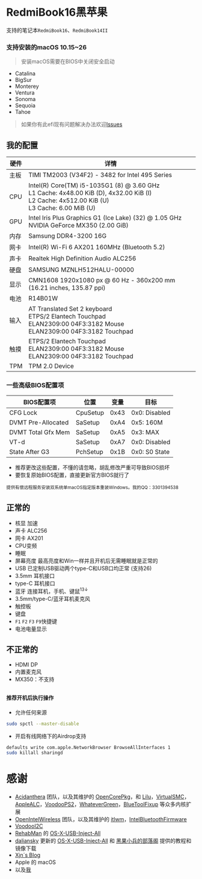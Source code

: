 # RedmiBook16黑苹果
支持的笔记本`RedmiBook16`、`RedmiBook14II`

### 支持安装的macOS 10.15~26
> 安装macOS需要在BIOS中关闭安全启动
- Catalina
- BigSur
- Monterey
- Ventura
- Sonoma
- Sequoia
- Tahoe

> 如果你有此efi现有问题解决办法欢迎[lssues](https://github.com/XingKong746/RedmiBook16-Hackintosh/issues)

## 我的配置
| 硬件 | 详情                                                                                                                                                |
| ---- | --------------------------------------------------------------------------------------------------------------------------------------------------- |
| 主板 | TIMI TM2003 (V34F2) - 3482 for Intel 495 Series                                                                                                     |
| CPU  | Intel(R) Core(TM) i5-1035G1 (8) @ 3.60 GHz<br/>L1 Cache: 4x48.00 KiB (D), 4x32.00 KiB (I)<br/>L2 Cache: 4x512.00 KiB (U)<br/>L3 Cache: 6.00 MiB (U) |
| GPU  | Intel Iris Plus Graphics G1 (Ice Lake) (32) @ 1.05 GHz<br/>NVIDIA GeForce MX350 (2.00 GiB)                                                          |
| 内存 | Samsung DDR4-3200 16G                                                                                                                               |
| 网卡 | Intel(R) Wi-Fi 6 AX201 160MHz (Bluetooth 5.2)                                                                                                       |
| 声卡 | Realtek High Definition Audio ALC256                                                                                                                |
| 硬盘 | SAMSUNG MZNLH512HALU-00000                                                                                                                          |
| 显示 | CMN1608 1920x1080 px @ 60 Hz - 360x200 mm (16.21 inches, 135.87 ppi)                                                                                |
| 电池 | R14B01W                                                                                                                                             |
| 输入 | AT Translated Set 2 keyboard<br/>ETPS/2 Elantech Touchpad<br/>ELAN2309:00 04F3:3182 Mouse<br/>ELAN2309:00 04F3:3182 Touchpad                                                                                                                        |
| 触摸 | ETPS/2 Elantech Touchpad<br/>ELAN2309:00 04F3:3182 Mouse<br/>ELAN2309:00 04F3:3182 Touchpad                                                         |
| TPM  | TPM 2.0 Device                                                                                                                                      |

### 一些高级BIOS配置项
| BIOS配置项                | 位置         | 变量 | 目标                |
| ----------------------- | ----------- | ----- | --------------- |
| CFG Lock                    | CpuSetup | 0x43 | 0x0: Disabled |
| DVMT Pre-Allocated  | SaSetup    | 0xA4 | 0x5: 160M      |
| DVMT Total Gfx Mem | SaSetup    | 0xA5 | 0x3: MAX       |
| VT-d                           | SaSetup    | 0xA7 | 0x0: Disabled |
| State After G3             | PchSetup | 0x1B  | 0x0: S0 State  |
- 推荐更改这些配置，不懂的请忽略，胡乱修改严重可导致BIOS损坏
- 要恢复原始BIOS配置，直接更新官方BIOS就行了

<sub>提供有偿远程服务安装双系统单macOS指定版本重装Windows。我的QQ：3301394538</sub>

## 正常的
- 核显 加速
- 声卡 ALC256
- 网卡 AX201
- CPU变频
- 睡眠
- 屏幕亮度 最高亮度和Win一样并且开机后无需睡眠就是正常的
- USB 已定制USB驱动两个type-C和USB口均正常 (支持26)
- 3.5mm 耳机接口
- type-C 耳机接口
- 蓝牙 连接耳机，手机、键鼠<sup>13↓</sup>
- 3.5mm/type-C/蓝牙耳机麦克风
- 触控板
- 键盘
- `F1` `F2` `F3` `F9`快捷键
- 电池电量显示

## 不正常的
- HDMI DP
- 内置麦克风
- MX350：不支持

##

#### 推荐开机后执行操作
- 允许任何来源
```bash
sudo spctl --master-disable
```
- 开启有线网络下的Airdrop支持
```bash
defaults write com.apple.NetworkBrowser BrowseAllInterfaces 1
sudo killall sharingd
```

# 感谢
- [Acidanthera](https://github.com/acidanthera) 团队，以及其维护的 [OpenCorePkg](https://github.com/acidanthera/OpenCorePkg)，和 [Lilu](https://github.com/acidanthera/Lilu)，[VirtualSMC](https://github.com/acidanthera/VirtualSMC)，[AppleALC](https://github.com/acidanthera/AppleALC)，[VoodooPS2](https://github.com/acidanthera/VoodooPS2)，[WhateverGreen](https://github.com/acidanthera/WhateverGreen)，[BlueToolFixup](https://github.com/acidanthera/BrcmPatchRAM) 等众多内核扩展
- [OpenIntelWireless](https://github.com/OpenIntelWireless) 团队，以及其维护的 [itlwm](https://github.com/OpenIntelWireless/itlwm)，[IntelBluetoothFirmware](https://github.com/OpenIntelWireless/IntelBluetoothFirmware)
- [VoodooI2C](https://github.com/VoodooI2C/VoodooI2C)
- [RehabMan](https://github.com/RehabMan) 的 [OS-X-USB-Inject-All](https://github.com/RehabMan/OS-X-USB-Inject-All)
- [daliansky](https://github.com/daliansky) 更新的 [OS-X-USB-Inject-All](https://github.com/daliansky/OS-X-USB-Inject-All) 和 [黑果小兵的部落阁](https://blog.daliansky.net/) 提供的教程和镜像下载
- [Xjn´s Blog](https://blog.xjn819.com)
- Apple 的 macOS
- 以及[我](https://github.com/XingKong746)


